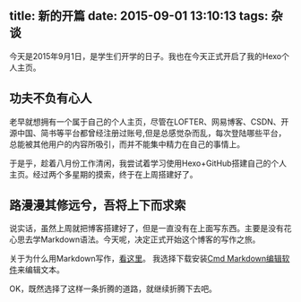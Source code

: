 title: 新的开篇
date: 2015-09-01 13:10:13
tags: 杂谈
---



今天是2015年9月1日，是学生们开学的日子。我也在今天正式开启了我的Hexo个人主页。
<!-- more -->

## 功夫不负有心人


老早就想拥有一个属于自己的个人主页，尽管在LOFTER、网易博客、CSDN、开源中国、简书等平台都曾经注册过账号,但是总感觉杂而乱，每次登陆哪些平台，总能被其他用户的内容所吸引，而并不能集中精力在自己的事情上。


于是乎，趁着八月份工作清闲，我尝试着学习使用Hexo+GitHub搭建自己的个人主页。经过两个多星期的摸索，终于在上周搭建好了。


## 路漫漫其修远兮，吾将上下而求索


说实话，虽然上周就把博客搭建好了，但是一直没有在上面写东西。主要是没有花心思去学Markdown语法。今天呢，决定正式开始这个博客的写作之旅。

关于为什么用Markdown写作，[看这里](http://wlog.cn/soft/why-use-markdown.html)。
我选择下载安装[Cmd Markdown编辑软件](https://www.zybuluo.com/cmd/)来编辑文本。

OK，既然选择了这样一条折腾的道路，就继续折腾下去吧。




